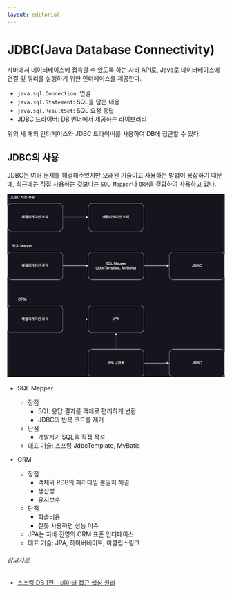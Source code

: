 ```yaml
---
layout: editorial
---
```


# JDBC(Java Database Connectivity)

자바에서 데이터베이스에 접속할 수 있도록 하는 자바 API로, Java로 데이터베이스에 연결 및 쿼리를 실행하기 위한 인터페이스를 제공한다.

- `java.sql.Connection`: 연결
- `java.sql.Statement`: SQL을 담은 내용
- `java.sql.ResultSet`: SQL 요청 응답
- JDBC 드라이버: DB 벤더에서 제공하는 라이브러리

위의 세 개의 인터페이스와 JDBC 드라이버를 사용하여 DB에 접근할 수 있다.

## JDBC의 사용

JDBC는 여러 문제를 해결해주었지만 오래된 기술이고 사용하는 방법이 복잡하기 때문에, 최근에는 직접 사용하는 것보다는 `SQL Mapper`나 `ORM`을 결합하여 사용하고 있다.

![img.png](../image/jdbc.png)

- SQL Mapper
    - 장점
        - SQL 응답 결과를 객체로 편리하게 변환
        - JDBC의 반복 코드를 제거
    - 단점
        - 개발자가 SQL을 직접 작성
    - 대표 기술: 스프링 JdbcTemplate, MyBatis

- ORM
    - 장점
        - 객체와 RDB의 패러다임 불일치 해결
        - 생산성
        - 유지보수
    - 단점
        - 학습비용
        - 잘못 사용하면 성능 이슈
    - JPA는 자바 진영의 ORM 표준 인터페이스
    - 대표 기술: JPA, 하이버네이트, 이클립스링크

###### 참고자료

- [스프링 DB 1편 - 데이터 접근 핵심 원리](https://www.inflearn.com/course/스프링-db-1)